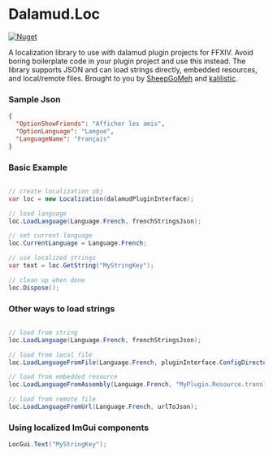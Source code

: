 # Dalamud.Loc
[![Nuget](https://img.shields.io/nuget/v/Dalamud.Loc)](https://www.nuget.org/packages/Dalamud.Loc/)

A localization library to use with dalamud plugin projects for FFXIV. Avoid boring boilerplate code in your plugin project and use this instead. The library supports JSON and can load strings directly, embedded resources, and local/remote files. Brought to you by [SheepGoMeh](https://github.com/SheepGoMeh) and [kalilistic](https://github.com/kalilistic).

### Sample Json
```json
{
  "OptionShowFriends": "Afficher les amis",
  "OptionLanguage": "Langue",
  "LanguageName": "Français"
}
```

### Basic Example

```csharp

// create localization obj
var loc = new Localization(dalamudPluginInterface);

// load language
loc.LoadLanguage(Language.French, frenchStringsJson);

// set current language
loc.CurrentLanguage = Language.French;

// use localized strings
var text = loc.GetString("MyStringKey");

// clean up when done
loc.Dispose();

```

### Other ways to load strings

```csharp

// load from string
loc.LoadLanguage(Language.French, frenchStringsJson);

// load from local file
loc.LoadLanguageFromFile(Language.French, pluginInterface.ConfigDirectory + "/loc/fr.json");

// load from embedded resource
loc.LoadLanguageFromAssembly(Language.French, "MyPlugin.Resource.translation.fr.json");

// load from remote file
loc.LoadLanguageFromUrl(Language.French, urlToJson);

```

### Using localized ImGui components

```csharp
LocGui.Text("MyStringKey");
```
